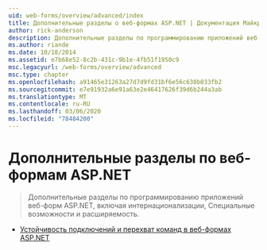 ```yaml
---
uid: web-forms/overview/advanced/index
title: Дополнительные разделы о веб-формах ASP.NET | Документация Майкрософт
author: rick-anderson
description: Дополнительные разделы по программированию приложений веб-форм ASP.NET, включая интернационализации, Специальные возможности и расширяемость.
ms.author: riande
ms.date: 10/18/2014
ms.assetid: e7b68e52-8c2b-431c-9b1e-4fb51f1950c9
msc.legacyurl: /web-forms/overview/advanced
msc.type: chapter
ms.openlocfilehash: a91465e31263a27d7d9fd31bf6e56c630b033fb2
ms.sourcegitcommit: e7e91932a6e91a63e2e46417626f39d6b244a3ab
ms.translationtype: MT
ms.contentlocale: ru-RU
ms.lasthandoff: 03/06/2020
ms.locfileid: "78484200"
---
```

# <a name="aspnet-web-forms-advanced-topics"></a>Дополнительные разделы по веб-формам ASP.NET

> Дополнительные разделы по программированию приложений веб-форм ASP.NET, включая интернационализации, Специальные возможности и расширяемость.

- [Устойчивость подключений и перехват команд в веб-формах ASP.NET](aspnet-web-forms-connection-resiliency-and-command-interception.md)
